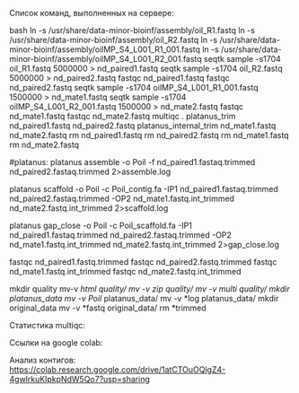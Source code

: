 Список команд, выполненных на сервере:

bash
ln -s /usr/share/data-minor-bioinf/assembly/oil_R1.fastq
ln -s /usr/share/data-minor-bioinf/assembly/oil_R2.fastq
ln -s /usr/share/data-minor-bioinf/assembly/oilMP_S4_L001_R1_001.fastq
ln -s /usr/share/data-minor-bioinf/assembly/oilMP_S4_L001_R2_001.fastq
seqtk sample -s1704 oil_R1.fastq 5000000 > nd_paired1.fastq
seqtk sample -s1704 oil_R2.fastq 5000000 > nd_paired2.fastq
fastqc nd_paired1.fastq
fastqc nd_paired2.fastq
seqtk sample -s1704 oilMP_S4_L001_R1_001.fastq 1500000 > nd_mate1.fastq
seqtk sample -s1704 oilMP_S4_L001_R2_001.fastq 1500000 > nd_mate2.fastq
fastqc nd_mate1.fastq
fastqc nd_mate2.fastq
multiqc .
platanus_trim nd_paired1.fastq nd_paired2.fastq
platanus_internal_trim nd_mate1.fastq nd_mate2.fastq
rm nd_paired1.fastq
rm nd_paired2.fastq
rm nd_mate1.fastq
rm nd_mate2.fastq

#platanus:
platanus assemble -o Poil -f nd_paired1.fastaq.trimmed nd_paired2.fastaq.trimmed 2>assemble.log

platanus scaffold -o Poil -c Poil_contig.fa -IP1 nd_paired1.fastaq.trimmed nd_paired2.fastaq.trimmed -OP2 nd_mate1.fastq.int_trimmed nd_mate2.fastq.int_trimmed 2>scaffold.log

platanus gap_close  -o Poil -c Poil_scaffold.fa -IP1 nd_paired1.fastaq.trimmed nd_paired2.fastaq.trimmed -OP2 nd_mate1.fastq.int_trimmed nd_mate2.fastq.int_trimmed 2>gap_close.log

fastqc nd_paired1.fastq.trimmed
fastqc nd_paired2.fastq.trimmed
fastqc nd_mate1.fastq.int_trimmed
fastqc nd_mate2.fastq.int_trimmed

mkdir quality
mv-v *html quality/
mv -v *zip quality/
mv -v multi* quality/
mkdir platanus_data
mv -v Poil* platanus_data/
mv -v *log platanus_data/
mkdir original_data
mv -v *fastq original_data/
rm *trimmed


Статистика multiqc:

Ссылки на google colab:

Анализ контигов: https://colab.research.google.com/drive/1atCTOuOQlgZ4-4gwlrkuKIpkpNdW5Qo7?usp=sharing


